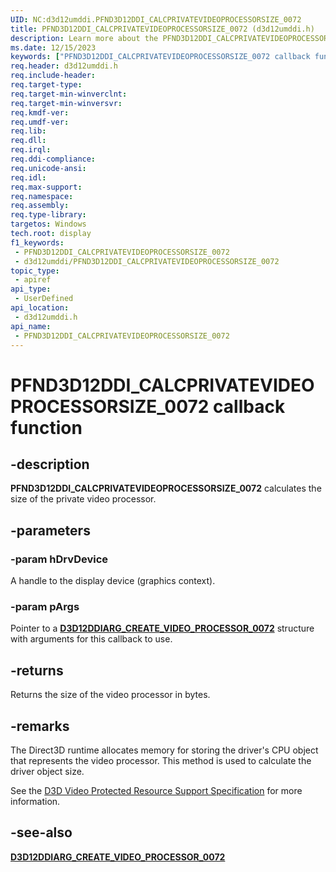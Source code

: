 ```yaml
---
UID: NC:d3d12umddi.PFND3D12DDI_CALCPRIVATEVIDEOPROCESSORSIZE_0072
title: PFND3D12DDI_CALCPRIVATEVIDEOPROCESSORSIZE_0072 (d3d12umddi.h)
description: Learn more about the PFND3D12DDI_CALCPRIVATEVIDEOPROCESSORSIZE_0072 callback function.
ms.date: 12/15/2023
keywords: ["PFND3D12DDI_CALCPRIVATEVIDEOPROCESSORSIZE_0072 callback function"]
req.header: d3d12umddi.h
req.include-header: 
req.target-type: 
req.target-min-winverclnt: 
req.target-min-winversvr: 
req.kmdf-ver: 
req.umdf-ver: 
req.lib: 
req.dll: 
req.irql: 
req.ddi-compliance: 
req.unicode-ansi: 
req.idl: 
req.max-support: 
req.namespace: 
req.assembly: 
req.type-library: 
targetos: Windows
tech.root: display
f1_keywords:
 - PFND3D12DDI_CALCPRIVATEVIDEOPROCESSORSIZE_0072
 - d3d12umddi/PFND3D12DDI_CALCPRIVATEVIDEOPROCESSORSIZE_0072
topic_type:
 - apiref
api_type:
 - UserDefined
api_location:
 - d3d12umddi.h
api_name:
 - PFND3D12DDI_CALCPRIVATEVIDEOPROCESSORSIZE_0072
---
```


# PFND3D12DDI_CALCPRIVATEVIDEOPROCESSORSIZE_0072 callback function

## -description

**PFND3D12DDI_CALCPRIVATEVIDEOPROCESSORSIZE_0072** calculates the size of the private video processor.

## -parameters

### -param hDrvDevice

A handle to the display device (graphics context).

### -param pArgs

Pointer to a [**D3D12DDIARG_CREATE_VIDEO_PROCESSOR_0072**](ns-d3d12umddi-d3d12ddiarg_create_video_processor_0072.md) structure with arguments for this callback to use.

## -returns

Returns the size of the video processor in bytes.

## -remarks

The Direct3D runtime allocates memory for storing the driver's CPU object that represents the video processor. This method is used to calculate the driver object size.

See the [D3D Video Protected Resource Support Specification](https://microsoft.github.io/DirectX-Specs/d3d/D3D12_Video_ProtectedResourceSupport.html) for more information.

## -see-also

[**D3D12DDIARG_CREATE_VIDEO_PROCESSOR_0072**](ns-d3d12umddi-d3d12ddiarg_create_video_processor_0072.md)
